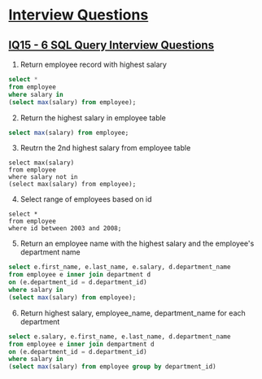 # [Interview Questions](https://www.youtube.com/channel/UCM5ldu3IonPjffpYSnSYYJA/videos)

## [IQ15 - 6 SQL Query Interview Questions](https://www.youtube.com/watch?v=uAWWhEA57bE&t=835s)

1. Return employee record with highest salary

```sql
select * 
from employee
where salary in
(select max(salary) from employee);
```

2. Return the highest salary in employee table

```sql
select max(salary) from employee;
```

3. Reutrn the 2nd highest salary from employee table

```
select max(salary)
from employee
where salary not in 
(select max(salary) from employee);
```

4. Select range of employees based on id

```
select *
from employee
where id between 2003 and 2008;
```

5. Return an employee name with the highest salary and the employee's department name

```sql
select e.first_name, e.last_name, e.salary, d.department_name
from employee e inner join department d 
on (e.department_id = d.department_id)
where salary in 
(select max(salary) from employee);
```

6. Return highest salary, employee_name, department_name for each department

```sql
select e.salary, e.first_name, e.last_name, d.department_name
from employee e inner join dempartment d
on (e.department_id = d.department_id)
where salary in 
(select max(salary) from employee group by department_id)
```


